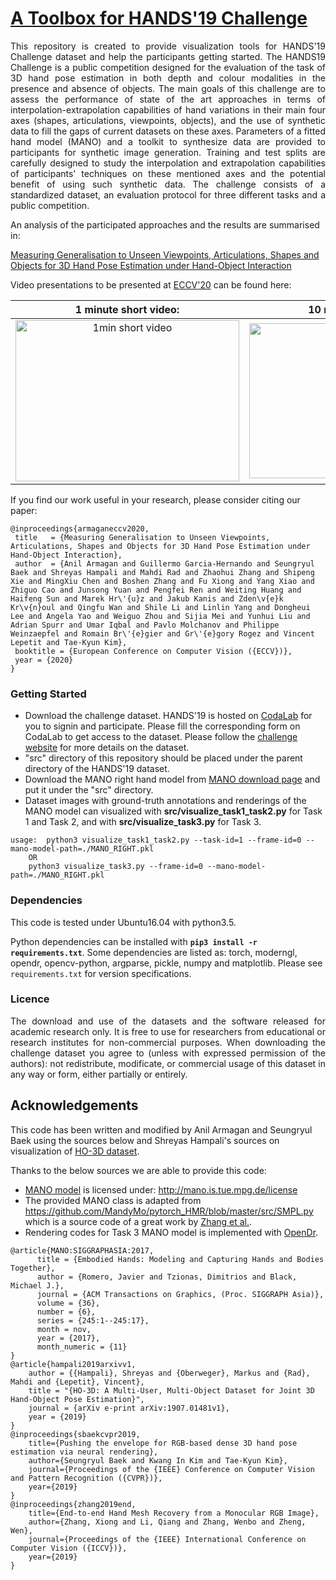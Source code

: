 # [A Toolbox for HANDS'19 Challenge](https://sites.google.com/view/hands2019/challenge)

<p align="justify">
This repository is created to provide visualization tools for HANDS'19 Challenge dataset and help the participants getting started. 
The HANDS19 Challenge is a public competition designed for the evaluation of the task of 3D hand pose estimation in both depth and colour modalities in the presence and absence of objects. The main goals of this challenge are to assess the performance of state of the art approaches in terms of interpolation-extrapolation capabilities of hand variations in their main four axes (shapes, articulations, viewpoints, objects), and the use of synthetic data to fill the gaps of current datasets on these axes. Parameters of a fitted hand model (MANO) and a toolkit to synthesize data are provided to participants for synthetic image generation. Training and test splits are carefully designed to study the interpolation and extrapolation capabilities of participants' techniques on these mentioned axes and the potential benefit of using such synthetic data. The challenge consists of a standardized dataset, an evaluation protocol for three different tasks and a public competition.
</p>

An analysis of the participated approaches and the results are summarised in:

[Measuring Generalisation to Unseen Viewpoints, Articulations, Shapes and Objects for 3D Hand Pose Estimation under Hand-Object Interaction](http://www.ecva.net/papers/eccv_2020/papers_ECCV/papers/123680086.pdf)

Video presentations to be presented at [ECCV'20](https://eccv2020.eu/) can be found here:

|         1 minute short video:          |           10 minute long video:          |
|:---:|:---:|
| <a href="https://drive.google.com/file/d/1Gha4KOlNG8qEdpU23yQJTjUVtaLHm_Ev/preview"> <img src="https://drive.google.com/uc?export=view&id=1o3_VPzCvZ-aeXl65uITnvssmXjx3bijc" alt="1min short video" height="258" width="358"> </a> | <a href="https://drive.google.com/file/d/1QlByA9wa5Ty9vAJlUyc9EPbV3Yk6K0J0/preview"> <img src="https://drive.google.com/uc?export=view&id=1yj4SMhL9c6TfyAs4liIn0TDr8MeXaW8_" alt="10min long video" height="248" width="358"> |
	
If you find our work useful in your research, please consider citing our paper:
```
@inproceedings{armaganeccv2020,
 title   = {Measuring Generalisation to Unseen Viewpoints, Articulations, Shapes and Objects for 3D Hand Pose Estimation under Hand-Object Interaction},
 author  = {Anil Armagan and Guillermo Garcia-Hernando and Seungryul Baek and Shreyas Hampali and Mahdi Rad and Zhaohui Zhang and Shipeng Xie and MingXiu Chen and Boshen Zhang and Fu Xiong and Yang Xiao and Zhiguo Cao and Junsong Yuan and Pengfei Ren and Weiting Huang and Haifeng Sun and Marek Hr\'{u}z and Jakub Kanis and Zden\v{e}k Kr\v{n}oul and Qingfu Wan and Shile Li and Linlin Yang and Dongheui Lee and Angela Yao and Weiguo Zhou and Sijia Mei and Yunhui Liu and Adrian Spurr and Umar Iqbal and Pavlo Molchanov and Philippe Weinzaepfel and Romain Br\'{e}gier and Gr\'{e}gory Rogez and Vincent Lepetit and Tae-Kyun Kim},
 booktitle = {European Conference on Computer Vision ({ECCV})},
 year = {2020}
}
```

### Getting Started
- Download the challenge dataset. HANDS'19 is hosted on [CodaLab](https://competitions.codalab.org/competitions/20913#learn_the_details) for you to signin and participate. Please fill the corresponding form on CodaLab to get access to the dataset. Please follow the [challenge website](https://sites.google.com/view/hands2019/challenge) for more details on the dataset.
- "src" directory of this repository should be placed under the parent directory of the HANDS'19 dataset.
- Download the MANO right hand model from [MANO download page](http://mano.is.tue.mpg.de) and put it under the "src" directory.
- Dataset images with ground-truth annotations and renderings of the MANO model can visualized with **src/visualize_task1_task2.py** for Task 1 and Task 2, and with **src/visualize_task3.py** for Task 3.

```
usage:  python3 visualize_task1_task2.py --task-id=1 --frame-id=0 --mano-model-path=./MANO_RIGHT.pkl
	OR
	python3 visualize_task3.py --frame-id=0 --mano-model-path=./MANO_RIGHT.pkl
```

### Dependencies
This code is tested under Ubuntu16.04 with python3.5.

Python dependencies can be installed with **`pip3 install -r requirements.txt`**. Some dependencies are listed as: torch, moderngl, opendr, opencv-python, argparse, pickle, numpy and matplotlib. Please see `requirements.txt` for version specifications. 

### Licence
<p align="justify">
The download and use of the datasets and the software released for academic research only. It is free to use for researchers from educational or research institutes for non-commercial purposes. When downloading the challenge dataset you agree to (unless with expressed permission of the authors): not redistribute, modificate, or commercial usage of this dataset in any way or form, either partially or entirely.
</p>

## Acknowledgements
This code has been written and modified by Anil Armagan and Seungryul Baek using the sources below and Shreyas Hampali's sources on visualization of [HO-3D dataset](https://arxiv.org/abs/1907.01481v1). 

Thanks to the below sources we are able to provide this code:
- [MANO model](https://www.is.mpg.de/uploads_file/attachment/attachment/392/Embodied_Hands_SiggraphAsia2017.pdf) is licensed under: http://mano.is.tue.mpg.de/license 
- The provided MANO class is adapted from https://github.com/MandyMo/pytorch_HMR/blob/master/src/SMPL.py which is a source code of a great work by [Zhang et al.](https://openaccess.thecvf.com/content_ICCV_2019/papers/Zhang_End-to-End_Hand_Mesh_Recovery_From_a_Monocular_RGB_Image_ICCV_2019_paper.pdf).
- Rendering codes for Task 3 MANO model is implemented with [OpenDr](https://github.com/mattloper/opendr).

```
@article{MANO:SIGGRAPHASIA:2017,
      title = {Embodied Hands: Modeling and Capturing Hands and Bodies Together},
      author = {Romero, Javier and Tzionas, Dimitrios and Black, Michael J.},
      journal = {ACM Transactions on Graphics, (Proc. SIGGRAPH Asia)},
      volume = {36},
      number = {6},
      series = {245:1--245:17},
      month = nov,
      year = {2017},
      month_numeric = {11}
}
@article{hampali2019arxivv1,
	author = {{Hampali}, Shreyas and {Oberweger}, Markus and {Rad}, Mahdi and {Lepetit}, Vincent},
	title = "{HO-3D: A Multi-User, Multi-Object Dataset for Joint 3D Hand-Object Pose Estimation}",
	journal = {arXiv e-print arXiv:1907.01481v1},
	year = {2019}
}
@inproceedings{sbaekcvpr2019,
	title={Pushing the envelope for RGB-based dense 3D hand pose estimation via neural rendering},
	author={Seungryul Baek and Kwang In Kim and Tae-Kyun Kim},
	journal={Proceedings of the {IEEE} Conference on Computer Vision and Pattern Recognition ({CVPR})},
	year={2019}
}
@inproceedings{zhang2019end,
	title={End-to-end Hand Mesh Recovery from a Monocular RGB Image},
	author={Zhang, Xiong and Li, Qiang and Zhang, Wenbo and Zheng, Wen},
	journal={Proceedings of the {IEEE} International Conference on Computer Vision ({ICCV})},
	year={2019}
}
```
